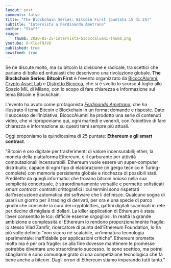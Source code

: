 ```yaml
---
layout: post
comments: false
title: "The Blockchain Series: Bitcoin First (puntata 15 di 25)"
subtitle: "Intervista a Ferdinando Ametrano"
author: "Staff"
image:
    thumb: 2020-02-25-intervista-bicoccalumni-thumb.png
youtube: 0-KluaF8JV8
published: true
newsfeed: true
---
```


Se ne discute molto, ma su bitcoin la divisione è radicale, tra scettici che parlano di bolla ed entusiasti che descrivono una rivoluzione globale. **The Blockchain Series: Bitcoin First** è l'evento organizzato da [BicoccAlumni](https://www.bicoccalumni.it/), [Crypto Asset Lab](https://cryptoassetlab.diseade.unimib.it/) e [Distretto Bicocca](https://www.distrettobicocca.it/), che si è svolto lo scorso 4 luglio allo Spazio MIL di Milano, con lo scopo di fare chiarezza e informazione sul tema Bitcoin e Blockchain.

L'evento ha avuto come protagonista [*Ferdinando Ametrano*](https://www.ametrano.net), che ha illustrato il tema Bitcoin e Blockchain in un format domande e risposte. Dato il successo dell'iniziativa, BicoccAlumni ha prodotto una serie di contenuti video, che vi riproponiamo qui, ogni martedì e venerdì, con l'obiettivo di fare chiarezza e informazione su questi temi sempre più attuali.

Oggi proponiamo la quindicesima di 25 puntate: **Ethereum e gli smart contract**.

"Bitcoin è oro digitale per trasferimenti di valore incensurabili; ether, la moneta della piattaforma Ethereum, è il carburante per attività computazionali incensurabili. Ethereum vuole essere un super-computer distribuito, capace di ogni tipo di elaborazione (in gergo tecnico è Turing-complete) con memoria persistente globale e ricchezza di possibili stati. Prediletto da quegli informatici che trovano bitcoin noioso nella sua semplicità concettuale, è straordinariamente versatile e permette sofisticati _smart contract_: contratti crittografici i cui termini sono rispettati dall’esecuzione automatica del software che li definisce. Qualcuno sogna di usarli un giorno per il trading di derivati, per ora è una specie di parco giochi che consente la cura dei cryptokitties, gattini digitali scambiati in rete per decine di migliaia di dollari. La killer application di Ethereum è stata l’aver consentito le Ico: difficile esserne orgogliosi. In realtà la grande ambizione e complessità di Ethereum lo rendono proporzionalmente fragile: lo stesso Vlad Zamfir, ricercatore di punta dell’Ethereum Foundation, lo ha più volte definito “non sicuro né scalabile, un’immatura tecnologia sperimentale: inaffidabile per applicazioni critiche”. Ethereum promette molto ma è per ora fragile: se alla fine dovesse mantenere le promesse potrebbe diventare uno straordinario successo. Io sono scettico, ma potrei sbagliarmi e sono comunque grato di una competizione tecnologica che fa bene anche a bitcoin. Dagli errori di Ethereum stiamo imparando tutti tanto."
